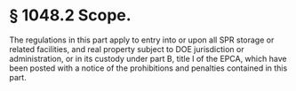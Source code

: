 # § 1048.2   Scope.

The regulations in this part apply to entry into or upon all SPR storage or related facilities, and real property subject to DOE jurisdiction or administration, or in its custody under part B, title I of the EPCA, which have been posted with a notice of the prohibitions and penalties contained in this part.




